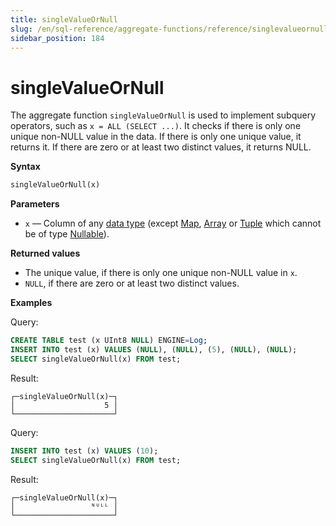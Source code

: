 ```yaml
---
title: singleValueOrNull
slug: /en/sql-reference/aggregate-functions/reference/singlevalueornull
sidebar_position: 184
---
```


# singleValueOrNull

The aggregate function `singleValueOrNull` is used to implement subquery operators, such as `x = ALL (SELECT ...)`. It checks if there is only one unique non-NULL value in the data.
If there is only one unique value, it returns it. If there are zero or at least two distinct values, it returns NULL.

**Syntax**

``` sql
singleValueOrNull(x)
```

**Parameters**

- `x` — Column of any [data type](../../data-types/index.md) (except [Map](../../data-types/map.md), [Array](../../data-types/array.md) or [Tuple](../../data-types/tuple) which cannot be of type [Nullable](../../data-types/nullable.md)).

**Returned values**

- The unique value, if there is only one unique non-NULL value in `x`.
- `NULL`, if there are zero or at least two distinct values.

**Examples**

Query:

``` sql
CREATE TABLE test (x UInt8 NULL) ENGINE=Log;
INSERT INTO test (x) VALUES (NULL), (NULL), (5), (NULL), (NULL);
SELECT singleValueOrNull(x) FROM test;
```

Result:

```response
┌─singleValueOrNull(x)─┐
│                    5 │
└──────────────────────┘
```

Query:

```sql
INSERT INTO test (x) VALUES (10);
SELECT singleValueOrNull(x) FROM test;
```

Result:

```response
┌─singleValueOrNull(x)─┐
│                 ᴺᵁᴸᴸ │
└──────────────────────┘
```
